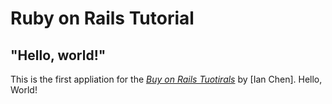 # Ruby on Rails Tutorial

## "Hello, world!"

This is the first appliation for the [*Buy on Rails Tuotirals*](http://www.railstutorial.org/) by [Ian Chen]. Hello, World!